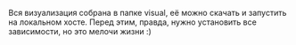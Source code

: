 Вся визуализация собрана в папке visual, её можно скачать и запустить на локальном хосте. Перед этим, правда, нужно установить все зависимости, но это мелочи жизни :)
